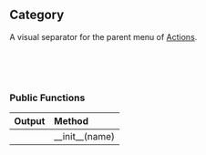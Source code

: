 ## Category

A visual separator for the parent menu of [Actions](Action.md).

<br>
<br>
<br>

### Public Functions

| Output        | Method                                                      |
|--------------:|:------------------------------------------------------------|
|               | \_\_init\_\_(name)
